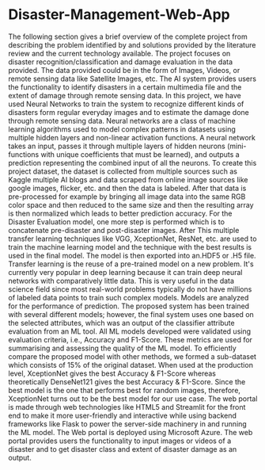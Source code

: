 # Disaster-Management-Web-App

The following section gives a brief overview of the complete project from describing the problem identified by and solutions provided by the literature review and the current technology available.
The project focuses on disaster recognition/classification and damage evaluation in the data provided. The data provided could be in the form of Images, Videos, or remote sensing data like Satellite Images, etc. The AI system provides users the functionality to identify disasters in a certain multimedia file and the extent of damage through remote sensing data. In this project, we have used Neural Networks to train the system to recognize different kinds of disasters form regular everyday images and to estimate the damage done through remote sensing data. Neural networks are a class of machine learning algorithms used to model complex patterns in datasets using multiple hidden layers and non-linear activation functions. A neural network takes an input, passes it through multiple layers of hidden neurons (mini-functions with unique coefficients that must be learned), and outputs a prediction representing the combined input of all the neurons.
To create this project dataset, the dataset is collected from multiple sources such as Kaggle multiple AI blogs and data scraped from online image sources like google images, flicker, etc. and then the data is labeled.
After that data is pre-processed for example by bringing all image data into the same RGB color space and then reduced to the same size and then the resulting array is then normalized which leads to better prediction accuracy. For the Disaster Evaluation model, one more step is performed which is to concatenate pre-disaster and post-disaster images. After This multiple transfer learning techniques like VGG, XceptionNet, ResNet, etc. are used
to train the machine learning model and the technique with the best results is used in the final model. The model is then exported into an.HDF5 or .H5 file. Transfer learning is the reuse of a pre-trained model on a new problem. It's currently very popular in deep learning because it can train deep neural networks with comparatively little data. This is very useful in the data science field since most real-world problems typically do not have millions of labeled data points to train such complex models.
Models are analyzed for the performance of prediction. The proposed system has been trained with several different models; however, the final system uses one based on the selected attributes, which was an output of the classifier attribute evaluation from an ML tool. All ML models developed were validated using evaluation criteria, i.e., Accuracy and F1-Score. These metrics are used for summarising and assessing the quality of the ML model. To efficiently compare the proposed model with other methods, we formed a sub-dataset which consists of 15% of the original dataset. When used at the production level, XceptionNet gives the best Accuracy & F1-Score whereas theoretically DenseNet121 gives the best Accuracy & F1-Score. Since the best model is the one that performs best for random images, therefore, XceptionNet turns out to be the best model for our use case. The web portal is made through web technologies like HTML5 and Streamlit for the front end to make it more user-friendly and interactive while using backend frameworks like Flask to power the server-side machinery in and running the ML model. The Web portal is deployed using Microsoft Azure. The web portal provides users the functionality to input images or videos of a disaster and to get disaster class and extent of disaster damage as an output.
